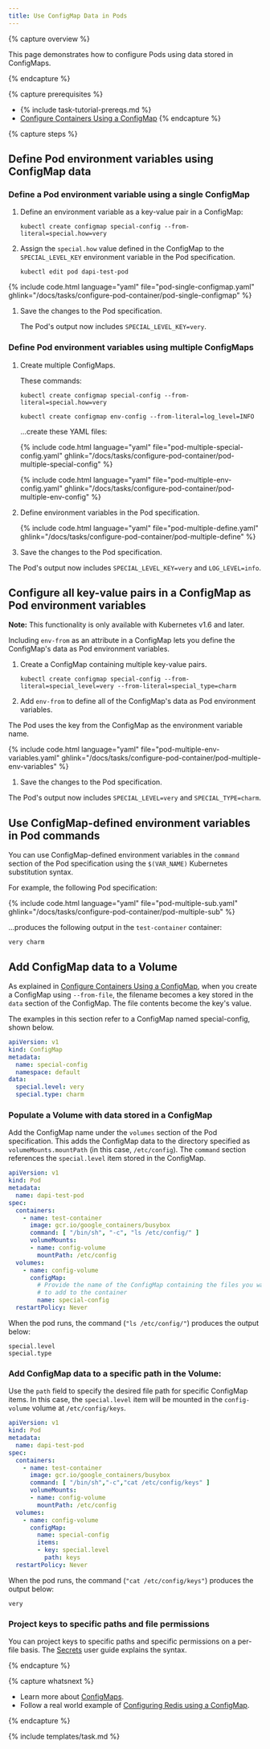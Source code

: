 ```yaml
---
title: Use ConfigMap Data in Pods
---
```


{% capture overview %}

This page demonstrates how to configure Pods using data stored in ConfigMaps.

{% endcapture %}

{% capture prerequisites %}
- {% include task-tutorial-prereqs.md %}
- [Configure Containers Using a ConfigMap](/docs/tasks/configure-pod-container/configmap/)
{% endcapture %}

{% capture steps %}

## Define Pod environment variables using ConfigMap data

### Define a Pod environment variable using a single ConfigMap

1. Define an environment variable as a key-value pair in a ConfigMap:

   ```shell
   kubectl create configmap special-config --from-literal=special.how=very
   ```

1. Assign the `special.how` value defined in the ConfigMap to the `SPECIAL_LEVEL_KEY` environment variable in the Pod specification.  

    ```shell
    kubectl edit pod dapi-test-pod
    ```

{% include code.html language="yaml" file="pod-single-configmap.yaml" ghlink="/docs/tasks/configure-pod-container/pod-single-configmap" %}

1. Save the changes to the Pod specification.

    The Pod's output now includes `SPECIAL_LEVEL_KEY=very`.

### Define Pod environment variables using multiple ConfigMaps

1. Create multiple ConfigMaps.

    These commands:

    ```shell
    kubectl create configmap special-config --from-literal=special.how=very

    kubectl create configmap env-config --from-literal=log_level=INFO
    ```

    ...create these YAML files:

    {% include code.html language="yaml" file="pod-multiple-special-config.yaml" ghlink="/docs/tasks/configure-pod-container/pod-multiple-special-config" %}

    {% include code.html language="yaml" file="pod-multiple-env-config.yaml" ghlink="/docs/tasks/configure-pod-container/pod-multiple-env-config" %}

1. Define environment variables in the Pod specification.   

    {% include code.html language="yaml" file="pod-multiple-define.yaml" ghlink="/docs/tasks/configure-pod-container/pod-multiple-define" %}

1. Save the changes to the Pod specification.

  The Pod's output now includes `SPECIAL_LEVEL_KEY=very` and `LOG_LEVEL=info`.

## Configure all key-value pairs in a ConfigMap as Pod environment variables

**Note:** This functionality is only available with Kubernetes v1.6 and later.

Including `env-from` as an attribute in a ConfigMap lets you define the ConfigMap's data as Pod environment variables.

1. Create a ConfigMap containing multiple key-value pairs.

    ```shell
    kubectl create configmap special-config --from-literal=special_level=very --from-literal=special_type=charm
    ```

1. Add `env-from` to define all of the ConfigMap's data as Pod environment variables.

  The Pod uses the key from the ConfigMap as the environment variable name.

  {% include code.html language="yaml" file="pod-multiple-env-variables.yaml" ghlink="/docs/tasks/configure-pod-container/pod-multiple-env-variables" %}

1. Save the changes to the Pod specification.

  The Pod's output now includes `SPECIAL_LEVEL=very` and `SPECIAL_TYPE=charm`.

## Use ConfigMap-defined environment variables in Pod commands  

You can use ConfigMap-defined environment variables in the `command` section of the Pod specification using the `$(VAR_NAME)` Kubernetes substitution syntax.

For example, the following Pod specification:

{% include code.html language="yaml" file="pod-multiple-sub.yaml" ghlink="/docs/tasks/configure-pod-container/pod-multiple-sub" %}

...produces the following output in the `test-container` container:

```shell
very charm
```

## Add ConfigMap data to a Volume

As explained in [Configure Containers Using a ConfigMap](/docs/tasks/configure-pod-container/configmap.html), when you create a ConfigMap using `--from-file`, the filename becomes a key stored in the `data` section of the ConfigMap. The file contents become the key's value.

The examples in this section refer to a ConfigMap named special-config, shown below.

```yaml
apiVersion: v1
kind: ConfigMap
metadata:
  name: special-config
  namespace: default
data:
  special.level: very
  special.type: charm
```

### Populate a Volume with data stored in a ConfigMap

Add the ConfigMap name under the `volumes` section of the Pod specification.
This adds the ConfigMap data to the directory specified as `volumeMounts.mountPath` (in this case, `/etc/config`).
The `command` section references the `special.level` item stored in the ConfigMap.

```yaml
apiVersion: v1
kind: Pod
metadata:
  name: dapi-test-pod
spec:
  containers:
    - name: test-container
      image: gcr.io/google_containers/busybox
      command: [ "/bin/sh", "-c", "ls /etc/config/" ]
      volumeMounts:
      - name: config-volume
        mountPath: /etc/config
  volumes:
    - name: config-volume
      configMap:
        # Provide the name of the ConfigMap containing the files you want
        # to add to the container
        name: special-config
  restartPolicy: Never
```

When the pod runs, the command (`"ls /etc/config/"`) produces the output below:

```shell
special.level
special.type
```

### Add ConfigMap data to a specific path in the Volume:

Use the `path` field to specify the desired file path for specific ConfigMap items.
In this case, the `special.level` item will be mounted in the `config-volume` volume at `/etc/config/keys`.

```yaml
apiVersion: v1
kind: Pod
metadata:
  name: dapi-test-pod
spec:
  containers:
    - name: test-container
      image: gcr.io/google_containers/busybox
      command: [ "/bin/sh","-c","cat /etc/config/keys" ]
      volumeMounts:
      - name: config-volume
        mountPath: /etc/config
  volumes:
    - name: config-volume
      configMap:
        name: special-config
        items:
        - key: special.level
          path: keys
  restartPolicy: Never
```

When the pod runs, the command (`"cat /etc/config/keys"`) produces the output below:

```shell
very
```

### Project keys to specific paths and file permissions

You can project keys to specific paths and specific permissions on a per-file
basis. The [Secrets](/docs/concepts/configuration/secret#using-secrets-as-files-from-a-pod) user guide explains the syntax.

{% endcapture %}

{% capture whatsnext %}
* Learn more about [ConfigMaps](/docs/tasks/configure-pod-container/configmap/).
* Follow a real world example of [Configuring Redis using a ConfigMap](/docs/tutorials/configuration/configure-redis-using-configmap/).

{% endcapture %}

{% include templates/task.md %}
